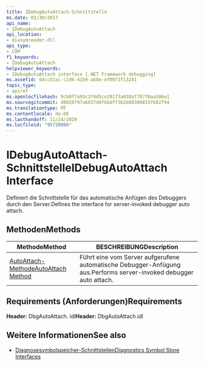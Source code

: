 ```yaml
---
title: IDebugAutoAttach-Schnittstelle
ms.date: 03/30/2017
api_name:
- IDebugAutoAttach
api_location:
- diasymreader.dll
api_type:
- COM
f1_keywords:
- IDebugAutoAttach
helpviewer_keywords:
- IDebugAutoAttach interface [.NET Framework debugging]
ms.assetid: d4cc51ac-c1d6-41b9-ab8e-ef0073f13241
topic_type:
- apiref
ms.openlocfilehash: 9cb0f7a93c370d5ce291f3a038af70770aa506e1
ms.sourcegitcommit: d8020797a6657d0fbbdff362b80300815f682f94
ms.translationtype: MT
ms.contentlocale: de-DE
ms.lasthandoff: 11/24/2020
ms.locfileid: "95720086"
---
```

# <a name="idebugautoattach-interface"></a><span data-ttu-id="a84a0-102">IDebugAutoAttach-Schnittstelle</span><span class="sxs-lookup"><span data-stu-id="a84a0-102">IDebugAutoAttach Interface</span></span>

<span data-ttu-id="a84a0-103">Definiert die Schnittstelle für das automatische Anfügen des Debuggers durch den Server.</span><span class="sxs-lookup"><span data-stu-id="a84a0-103">Defines the interface for server-invoked debugger auto attach.</span></span>  
  
## <a name="methods"></a><span data-ttu-id="a84a0-104">Methoden</span><span class="sxs-lookup"><span data-stu-id="a84a0-104">Methods</span></span>  
  
|<span data-ttu-id="a84a0-105">Methode</span><span class="sxs-lookup"><span data-stu-id="a84a0-105">Method</span></span>|<span data-ttu-id="a84a0-106">BESCHREIBUNG</span><span class="sxs-lookup"><span data-stu-id="a84a0-106">Description</span></span>|  
|------------|-----------------|  
|[<span data-ttu-id="a84a0-107">AutoAttach-Methode</span><span class="sxs-lookup"><span data-stu-id="a84a0-107">AutoAttach Method</span></span>](idebugautoattach-autoattach-method.md)|<span data-ttu-id="a84a0-108">Führt eine vom Server aufgerufene automatische Debugger-Anfügung aus.</span><span class="sxs-lookup"><span data-stu-id="a84a0-108">Performs server-invoked debugger auto attach.</span></span>|  
  
## <a name="requirements"></a><span data-ttu-id="a84a0-109">Requirements (Anforderungen)</span><span class="sxs-lookup"><span data-stu-id="a84a0-109">Requirements</span></span>  

 <span data-ttu-id="a84a0-110">**Header:** DbgAutoAttach. idl</span><span class="sxs-lookup"><span data-stu-id="a84a0-110">**Header:** DbgAutoAttach.idl</span></span>  
  
## <a name="see-also"></a><span data-ttu-id="a84a0-111">Weitere Informationen</span><span class="sxs-lookup"><span data-stu-id="a84a0-111">See also</span></span>

- [<span data-ttu-id="a84a0-112">Diagnosesymbolspeicher-Schnittstellen</span><span class="sxs-lookup"><span data-stu-id="a84a0-112">Diagnostics Symbol Store Interfaces</span></span>](diagnostics-symbol-store-interfaces.md)
